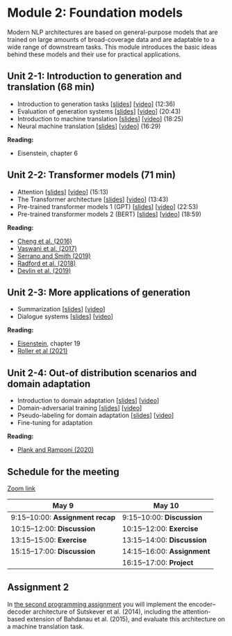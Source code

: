 # Module 2: Foundation models

Modern NLP architectures are based on general-purpose models that are trained on large amounts of broad-coverage data and are adaptable to a wide range of downstream tasks. This module introduces the basic ideas behind these models and their use for practical applications.

## Unit 2-1: Introduction to generation and translation (68 min)

* Introduction to generation tasks [[slides](slides/slides-211.pdf)] [[video](https://youtu.be/rQgA09R8kSM)] (12:36)
* Evaluation of generation systems [[slides](slides/slides-212.pdf)] [[video](https://youtu.be/pJHmKn2FDRY)] (20:43)
* Introduction to machine translation [[slides](slides/slides-213.pdf)] [[video](https://youtu.be/P5KMKApthuM)] (18:25)
* Neural machine translation [[slides](slides/slides-214.pdf)] [[video](https://youtu.be/BqKbbygwsVc)] (16:29)

**Reading:**

* Eisenstein, chapter 6

## Unit 2-2: Transformer models (71 min)

* Attention [[slides](slides/slides-221.pdf)] [[video](https://youtu.be/HHUR6VX5CeU)] (15:13)
* The Transformer architecture [[slides](slides/slides-222.pdf)] [[video](https://youtu.be/dSd0-RFZLnk)] (13:43)
* Pre-trained transformer models 1 (GPT) [[slides](slides/slides-223.pdf)] [[video](https://youtu.be/9QE1bQTSbx8)] (22:53)
* Pre-trained transformer models 2 (BERT) [[slides](slides/slides-224.pdf)] [[video](https://youtu.be/JeY6N1012Sg)] (18:59)

**Reading:**

* [Cheng et al. (2016)](https://www.aclweb.org/anthology/D16-1053/)
* [Vaswani et al. (2017)](https://papers.nips.cc/paper/7181-attention-is-all-you-need.pdf)
* [Serrano and Smith (2019)](https://www.aclweb.org/anthology/D18-1216/)
* [Radford et al. (2018)](https://s3-us-west-2.amazonaws.com/openai-assets/research-covers/language-unsupervised/language_understanding_paper.pdf)
* [Devlin et al. (2019)](dx.doi.org/10.18653/v1/N19-1423)

## Unit 2-3: More applications of generation

* Summarization [[slides](http://www.cse.chalmers.se/~richajo/dat450/lectures/l12/l12_1.pdf)] [[video](https://youtu.be/EUJlrdJhBJg)]
* Dialogue systems [[slides](slides/slides-2022-232.pdf)] [[video](https://youtu.be/jWkQLVN3ixI)]

**Reading:**
* [Eisenstein](https://github.com/jacobeisenstein/gt-nlp-class/blob/master/notes/eisenstein-nlp-notes.pdf), chapter 19
* [Roller et al (2021)](https://aclanthology.org/2021.eacl-main.24/)

## Unit 2-4: Out-of distribution scenarios and domain adaptation

* Introduction to domain adaptation [[slides](http://www.cse.chalmers.se/~richajo/dat450/lectures/l13/l13_1.pdf)] [[video](https://youtu.be/C-Liu_qvavY)]
* Domain-adversarial training [[slides](http://www.cse.chalmers.se/~richajo/dat450/lectures/l13/l13_2.pdf)] [[video](https://youtu.be/Ei9JY06nepo)]
* Pseudo-labeling for domain adaptation [[slides](http://www.cse.chalmers.se/~richajo/dat450/lectures/l13/l13_3.pdf)] [[video](https://youtu.be/us7l7xvGQ-U)]
* Fine-tuning for adaptation

**Reading:**
* [Plank and Ramponi (2020)](https://aclanthology.org/2020.coling-main.603/)

## Schedule for the meeting

[Zoom link](https://liu-se.zoom.us/j/65824605892?pwd=RjdwUCtBRnh2YzA1MENEOSt4V2o3QT09)

| May 9    | May 10   |
|------------|-----------|
|9:15&ndash;10:00: **Assignment recap**  |9:15&ndash;10:00:  **Discussion** |
|10:15&ndash;12:00: **Discussion**   |10:15&ndash;12:00: **Exercise**   |
|13:15&ndash;15:00: **Exercise**     |13:15&ndash;14:00: **Discussion** |
|15:15&ndash;17:00: **Discussion**   |14:15&ndash;16:00: **Assignment** |
|                                    |16:15&ndash;17:00: **Project**    |

## Assignment 2

In [the second programming assignment](https://github.com/liu-nlp/dl4nlp/tree/master/assignment2) you will implement the encoder–decoder architecture of Sutskever et al. (2014), including the attention-based extension of Bahdanau et al. (2015), and evaluate this architecture on a machine translation task.
